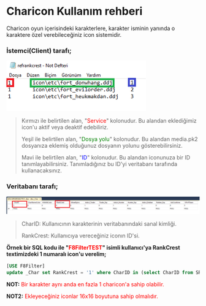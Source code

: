 # Charicon Kullanım rehberi

Charicon oyun içerisindeki karakterlere, karakter isminin yanında o karaktere özel verebileceğiniz icon sistemidir.

### İstemci(Client) tarafı;
![Add IIS Website](../images/chariconclientside.png)

>Kırmızı ile belirtilen alan, "<span style="color:red">Service</span>" kolonudur. Bu alandan eklediğimiz icon'u aktif veya deaktif edebiliriz.
>
>Yeşil ile belirtilen alan, "<span style="color:green">Dosya yolu</span>" kolonudur. Bu alandan media.pk2 dosyanıza eklemiş olduğunuz dosyanın yolunu gösterebilirsiniz.
>
>Mavi ile belirtilen alan, "<span style="color:blue">ID</span>" kolonudur. Bu alandan iconunuza bir ID tanımlayabilirsiniz. Tanımladığınız bu ID'yi veritabanı tarafında kullanacaksınız.

### Veritabanı tarafı;
![Add IIS Website](../images/charicondbside.png)


> CharID: Kullanıcının karakterinin veritabanındaki sanal kimliği.
> 
> RankCrest: Kullanıcıya vereceğiniz iconın ID'si. 


**Örnek bir SQL kodu ile "<span style="color:red">F8FilterTEST</span>" isimli kullanıcı'ya RankCrest textimizdeki 1 numaralı icon'u verelim;**

~~~~sql
[USE F8Filter]
update _Char set RankCrest = '1' where CharID in (select CharID from SRO_VT_SHARD.._Char(NOLOCK) where charname16 = 'F8FilterTEST') --Eğer shard veritabanı adınız SRO_VT_SHARD değilse query'i kendi shard veritabanı adınız ile çalıştırabilirsiniz.
~~~~

**NOT:** <span style="color:red">Bir karakter aynı anda en fazla 1 charicon'a sahip olabilir.</span>

**NOT2:** <span style="color:red">Ekleyeceğiniz iconlar 16x16 boyutuna sahip olmalıdır.</span>